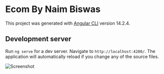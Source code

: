 # Ecom By Naim Biswas

This project was generated with [Angular CLI](https://github.com/angular/angular-cli) version 14.2.4.

## Development server

Run `ng serve` for a dev server. Navigate to `http://localhost:4200/`. The application will automatically reload if you change any of the source files.


![Screenshot]([screenshot.png](https://naimbiswas.github.io/portfolio-nb/img/eCom.png))
